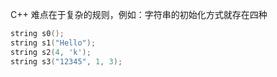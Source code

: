 C++ 难点在于复杂的规则，例如：字符串的初始化方式就存在四种

```cpp
string s0();
string s1("Hello");
string s2(4, 'k');
string s3("12345", 1, 3);

```